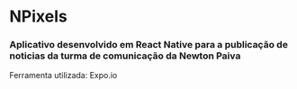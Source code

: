 # NPixels

### Aplicativo desenvolvido em React Native para a publicação de noticias da turma de comunicação da Newton Paiva

Ferramenta utilizada: Expo.io
